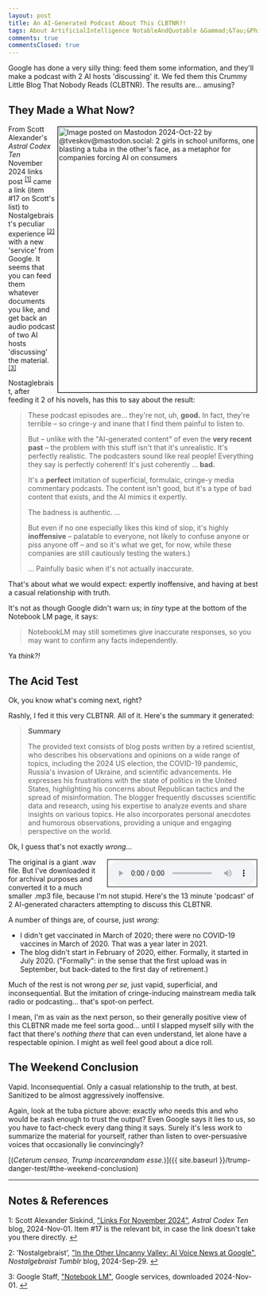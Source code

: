```yaml
---
layout: post
title: An AI-Generated Podcast About This CLBTNR?!
tags: About ArtificialIntelligence NotableAndQuotable &Gammad;&Tau;&Phi;
comments: true
commentsClosed: true
---
```


Google has done a very silly thing: feed them some information, and they'll make a podcast
with 2 AI hosts 'discussing' it.  We fed them this Crummy Little Blog That Nobody Reads
(CLBTNR).  The results are&hellip; amusing?  

## They Made a What Now?  

<a href="{{ site.baseurl }}/images/ai-tuba.png"><img src="{{ site.baseurl }}/images/ai-tuba-thumb.jpg" width="400" height="533" alt="Image posted on Mastodon 2024-Oct-22 by @tveskov@mastodon.social: 2 girls in school uniforms, one blasting a tuba in the other's face, as a metaphor for companies forcing AI on consumers" title="Image posted on Mastodon 2024-Oct-22 by @tveskov@mastodon.social: 2 girls in school uniforms, one blasting a tuba in the other's face, as a metaphor for companies forcing AI on consumers" style="float: right; margin: 3px 3px 3px 3px; border: 1px solid #000000;"></a>
From Scott Alexander's _Astral Codex Ten_ November 2024 links post <sup id="fn1a">[[1]](#fn1)</sup>
came a link (item #17 on Scott's list) to
Nostalgebraist's peculiar experience <sup id="fn2a">[[2]](#fn2)</sup>
with a new 'service' from Google.  It seems that you can feed them whatever documents you
like, and get back an audio podcast of two AI hosts 'discussing' the
material. <sup id="fn3a">[[3]](#fn3)</sup>  

Nostaglebraist, after feeding it 2 of his novels, has this to say about the result:  

> These podcast episodes are... they're not, uh, __good.__  In fact, they're terrible – so
> cringe-y and inane that I find them painful to listen to.  
>  
> But &ndash; unlike with the "AI-generated content" of even the __very recent past__ &ndash;
> the problem with this stuff isn't that it's unrealistic.  It's perfectly realistic.  The
> podcasters sound like real people!  Everything they say is perfectly coherent!  It's
> just coherently &hellip; __bad.__  
>  
> It's a __perfect__ imitation of superficial, formulaic, cringe-y media commentary podcasts.
> The content isn't good, but it's a type of bad content that exists, and the AI mimics it
> expertly.  
>  
> The badness is authentic. &hellip;  
>  
> But even if no one especially likes this kind of slop, it's highly __inoffensive__ &ndash;
> palatable to everyone, not likely to confuse anyone or piss anyone off &ndash; and so it's
> what we get, for now, while these companies are still cautiously testing the waters.)  
>  
> &hellip; Painfully basic when it's not actually inaccurate.  

That's about what we would expect: expertly inoffensive, and having at best a casual
relationship with truth.  

It's not as though Google didn't warn us; in _tiny_ type at the bottom of the Notebook LM
page, it says:  

> NotebookLM may still sometimes give inaccurate responses, so you may want to confirm any
> facts independently.

Ya _think?!_  


## The Acid Test  

Ok, you know what's coming next, right?  

Rashly, I fed it this very CLBTNR.  All of it.  Here's the summary it generated:  

> __Summary__  
>  
> The provided text consists of blog posts written by a retired scientist, who describes
> his observations and opinions on a wide range of topics, including the 2024 US election,
> the COVID-19 pandemic, Russia's invasion of Ukraine, and scientific advancements. He
> expresses his frustrations with the state of politics in the United States, highlighting
> his concerns about Republican tactics and the spread of misinformation. The blogger
> frequently discusses scientific data and research, using his expertise to analyze events
> and share insights on various topics. He also incorporates personal anecdotes and humorous
> observations, providing a unique and engaging perspective on the world.  

Ok, I guess that's not exactly _wrong_&hellip;  

<audio src="/assets/2024-11-01-someweekendreading-ai-podcast.mp3" controls preload style="float: right; margin: 3px 3px 3px 3px; border: 1px solid #000000;"></audio>
The original is a giant .wav file.  But I've downloaded it for archival purposes and
converted it to a much smaller .mp3 file, because I'm not stupid.  Here's the 13 minute
'podcast' of 2 AI-generated characters attempting to discuss this CLBTNR.  

A number of things are, of course, just _wrong:_  
- I didn't get vaccinated in March of 2020; there were no COVID-19 vaccines in March
  of 2020.  That was a year later in 2021.  
- The blog didn't start in February of 2020, either.  Formally, it started in July 2020.
  ("Formally": in the sense that the first upload was in September, but back-dated to the
  first day of retirement.)  
  
Much of the rest is not wrong _per se,_ just vapid, superficial, and inconsequential.  But
the imitation of cringe-inducing mainstream media talk radio or podcasting&hellip; that's
spot-on perfect.  

I mean, I'm as vain as the next person, so their generally positive view of this CLBTNR
made me feel sorta good&hellip; until I slapped myself silly with the fact that there's
_nothing there_ that can even understand, let alone have a respectable opinion.  I might
as well feel good about a dice roll.  


## The Weekend Conclusion  

Vapid.  Inconsequential.  Only a casual relationship to the truth, at best.  Sanitized to
be almost aggressively inoffensive.  

Again, look at the tuba picture above: exactly _who_ needs this and who would be rash
enough to trust the output?  Even Google says it lies to us, so you have to fact-check
every dang thing it says.  Surely it's less work to summarize the material for yourself,
rather than listen to over-persuasive voices that occasionally lie convincingly?  

[(_Ceterum censeo, Trump incarcerandam esse._)]({{ site.baseurl }}/trump-danger-test/#the-weekend-conclusion)  

---

## Notes &amp; References  

<!--
<sup id="fn1a">[[1]](#fn1)</sup>

<a id="fn1">1</a>: ***, ["***"](***), *** DOI: [***](***). [↩](#fn1a)  

<a href="{{ site.baseurl }}/images/***">
  <img src="{{ site.baseurl }}/images/***" width="400" height="***" alt="***" title="***" style="float: right; margin: 3px 3px 3px 3px; border: 1px solid #000000;">
</a>

<a href="***">
  <img src="{{ site.baseurl }}/images/***" width="550" height="***" alt="***" title="***" style="margin: 3px 3px 3px 3px; border: 1px solid #000000;">
</a>

<iframe width="400" height="224" src="***" allow="accelerometer; encrypted-media; gyroscope; picture-in-picture" allowfullscreen style="float: right; margin: 3px 3px 3px 3px; border: 1px solid #000000;"></iframe>
-->

<a id="fn1">1</a>: Scott Alexander Siskind, ["Links For November 2024"](https://www.astralcodexten.com/p/links-for-november-2024#:~:text=17%3A%20Nostalgebraist,Existential%20Meltdown.), _Astral Codex Ten_ blog, 2024-Nov-01.  Item #17 is the relevant bit, in case the link doesn't take you there directly. [↩](#fn1a)  

<a id="fn2">2</a>: 'Nostalgebraist', ["In the Other Uncanny Valley: AI Voice News at Google"](https://www.tumblr.com/nostalgebraist/762931781730271232/in-other-uncanny-valley-ai-voice-news-google), _Nostalgebraist Tumblr_ blog, 2024-Sep-29. [↩](#fn2a)  

<a id="fn3">3</a>: Google Staff, ["Notebook LM"](https://notebooklm.google.com/), Google services, downloaded 2024-Nov-01. [↩](#fn3a)  
